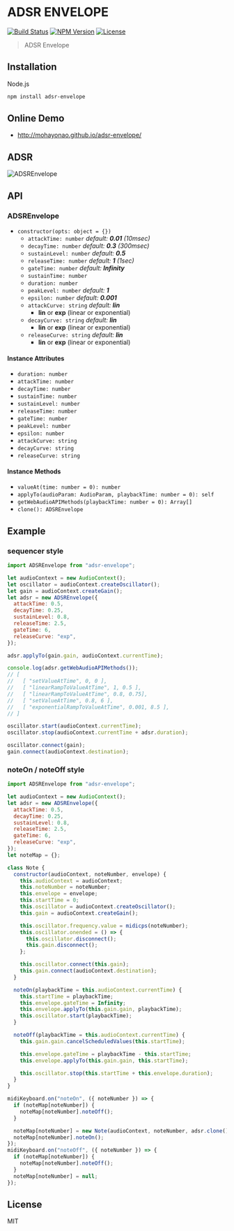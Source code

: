 # ADSR ENVELOPE
[![Build Status](http://img.shields.io/travis/mohayonao/adsr-envelope.svg?style=flat-square)](https://travis-ci.org/mohayonao/adsr-envelope)
[![NPM Version](http://img.shields.io/npm/v/adsr-envelope.svg?style=flat-square)](https://www.npmjs.org/package/adsr-envelope)
[![License](http://img.shields.io/badge/license-MIT-brightgreen.svg?style=flat-square)](http://mohayonao.mit-license.org/)

> ADSR Envelope

## Installation

Node.js

```sh
npm install adsr-envelope
```

## Online Demo
- http://mohayonao.github.io/adsr-envelope/

## ADSR

![ADSREnvelope](https://github.com/mohayonao/adsr-envelope/wiki/images/ADSREnvelope.png)

## API
### ADSREnvelope
- `constructor(opts: object = {})`
  - `attackTime: number` _default: **0.01** (10msec)_
  - `decayTime: number` _default: **0.3** (300msec)_
  - `sustainLevel: number` _default: **0.5**_
  - `releaseTime: number` _default: **1** (1sec)_
  - `gateTime: number` _default: **Infinity**_
  - `sustainTime: number`
  - `duration: number`
  - `peakLevel: number` _default: **1**_
  - `epsilon: number` _default: **0.001**_
  - `attackCurve: string` _default: **lin**_
    - **lin** or **exp** (linear or exponential)
  - `decayCurve: string` _default: **lin**_
    - **lin** or **exp** (linear or exponential)
  - `releaseCurve: string` _default: **lin**_
    - **lin** or **exp** (linear or exponential)

#### Instance Attributes
- `duration: number`
- `attackTime: number`
- `decayTime: number`
- `sustainTime: number`
- `sustainLevel: number`
- `releaseTime: number`
- `gateTime: number`
- `peakLevel: number`
- `epsilon: number`
- `attackCurve: string`
- `decayCurve: string`
- `releaseCurve: string`

#### Instance Methods
- `valueAt(time: number = 0): number`
- `applyTo(audioParam: AudioParam, playbackTime: number = 0): self`
- `getWebAudioAPIMethods(playbackTime: number = 0): Array[]`
- `clone(): ADSREnvelope`

## Example
### sequencer style

```js
import ADSREnvelope from "adsr-envelope";

let audioContext = new AudioContext();
let oscillator = audioContext.createOscillator();
let gain = audioContext.createGain();
let adsr = new ADSREnvelope({
  attackTime: 0.5,
  decayTime: 0.25,
  sustainLevel: 0.8,
  releaseTime: 2.5,
  gateTime: 6,
  releaseCurve: "exp",
});

adsr.applyTo(gain.gain, audioContext.currentTime);

console.log(adsr.getWebAudioAPIMethods());
// [
//   [ "setValueAtTime", 0, 0 ],
//   [ "linearRampToValueAtTime", 1, 0.5 ],
//   [ "linearRampToValueAtTime", 0.8, 0.75],
//   [ "setValueAtTime", 0.8, 6 ],
//   [ "exponentialRampToValueAtTime", 0.001, 8.5 ],
// ]

oscillator.start(audioContext.currentTime);
oscillator.stop(audioContext.currentTime + adsr.duration);

oscillator.connect(gain);
gain.connect(audioContext.destination);
```

### noteOn / noteOff style

```js
import ADSREnvelope from "adsr-envelope";

let audioContext = new AudioContext();
let adsr = new ADSREnvelope({
  attackTime: 0.5,
  decayTime: 0.25,
  sustainLevel: 0.8,
  releaseTime: 2.5,
  gateTime: 6,
  releaseCurve: "exp",
});
let noteMap = {};

class Note {
  constructor(audioContext, noteNumber, envelope) {
    this.audioContext = audioContext;
    this.noteNumber = noteNumber;
    this.envelope = envelope;
    this.startTime = 0;
    this.oscillator = audioContext.createOscillator();
    this.gain = audioContext.createGain();

    this.oscillator.frequency.value = midicps(noteNumber);
    this.oscillator.onended = () => {
      this.oscillator.disconnect();
      this.gain.disconnect();
    };

    this.oscillator.connect(this.gain);
    this.gain.connect(audioContext.destination);
  }

  noteOn(playbackTime = this.audioContext.currentTime) {
    this.startTime = playbackTime;
    this.envelope.gateTime = Infinity;
    this.envelope.applyTo(this.gain.gain, playbackTime);
    this.oscillator.start(playbackTime);
  }

  noteOff(playbackTime = this.audioContext.currentTime) {
    this.gain.gain.cancelScheduledValues(this.startTime);

    this.envelope.gateTime = playbackTime - this.startTime;
    this.envelope.applyTo(this.gain.gain, this.startTime);

    this.oscillator.stop(this.startTime + this.envelope.duration);
  }
}

midiKeyboard.on("noteOn", ({ noteNumber }) => {
  if (noteMap[noteNumber]) {
    noteMap[noteNumber].noteOff();
  }

  noteMap[noteNumber] = new Note(audioContext, noteNumber, adsr.clone());
  noteMap[noteNumber].noteOn();
});
midiKeyboard.on("noteOff", ({ noteNumber }) => {
  if (noteMap[noteNumber]) {
    noteMap[noteNumber].noteOff();
  }
  noteMap[noteNumber] = null;
});
```

## License
MIT
